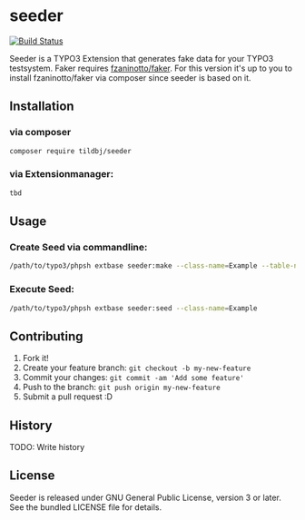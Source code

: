 # seeder
[![Build Status](https://travis-ci.org/TildBJ/seeder.svg?branch=develop)](https://travis-ci.org/TildBJ/seeder.svg)

Seeder is a TYPO3 Extension that generates fake data for your TYPO3 testsystem.
Faker requires [fzaninotto/faker](https://packagist.org/packages/fzaninotto/faker).
For this version it's up to you to install fzaninotto/faker via composer since seeder is based on it.

## Installation

### via composer

```sh
composer require tildbj/seeder
```

### via Extensionmanager:

```sh
tbd
```

## Usage

### Create Seed via commandline:

```sh
/path/to/typo3/phpsh extbase seeder:make --class-name=Example --table-name=tx_myextension_domain_model_mymodel
```

### Execute Seed:

```sh
/path/to/typo3/phpsh extbase seeder:seed --class-name=Example
```

## Contributing

1. Fork it!
2. Create your feature branch: `git checkout -b my-new-feature`
3. Commit your changes: `git commit -am 'Add some feature'`
4. Push to the branch: `git push origin my-new-feature`
5. Submit a pull request :D

## History

TODO: Write history

## License

Seeder is released under GNU General Public License, version 3 or later. See the bundled LICENSE file for details.